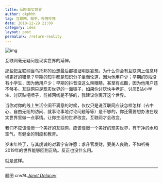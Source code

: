 ```yaml
---
title: 回到现实世界
author: dkphhh
tag: 互联网，知乎，哔哩哔哩
date: 2018-12-29 21:00
category: idea
layout: post
permalink: /return-reality
---
```


![img](https://media.wired.com/photos/59329342a312645844995edf/master/w_1132,c_limit/48_Hamburger_Marys_1582_Folsom_at_12th_St.jpg)

互联网毫无疑问是现实世界的延伸。

那些把互联网当乌托邦的设想最后都被证明是妄想。为什么你会有互联网上信息环境更好的错觉？早期的知乎都是知识分子坐而论道，因为他用户少；早期的B站没有小学生，因为他用户少；早期的抖音没这么辣眼睛，甚至有点酷，因为他用户还不够多。互联网只是现实世界的一面镜子，如果你讨厌快手老哥、讨厌B站小学生、讨厌贴吧喷子，剪掉网线是不够的，我建议你离开这个世界。

当你对你的线上生活空间不满意的时候，仅仅只是说互联网应该怎样怎样（去中心、自由无阻的访问、就事论事地讨论问题等等）是不够的，你还需要想办法在现实世界里做一点事情。让你生活的世界改变，互联网才会改变。

我们不应该憧憬一个美好的互联网，应该憧憬一个美好的现实世界，有干净的水和空气，有健全的制度和教育。

岁末年终了，与其虔诚的对着宇宙许愿：求升官发财，要美人良驹，不如祈祷2019年的世界能够回到正轨。反正也没什么用。

就是这样。

---

题图 *credit:[Janet Delaney](http://www.janetdelaney.com/)*